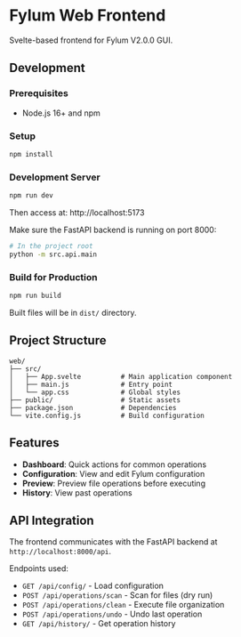 # Fylum Web Frontend

Svelte-based frontend for Fylum V2.0.0 GUI.

## Development

### Prerequisites
- Node.js 16+ and npm

### Setup
```bash
npm install
```

### Development Server
```bash
npm run dev
```

Then access at: http://localhost:5173

Make sure the FastAPI backend is running on port 8000:
```bash
# In the project root
python -m src.api.main
```

### Build for Production
```bash
npm run build
```

Built files will be in `dist/` directory.

## Project Structure

```
web/
├── src/
│   ├── App.svelte          # Main application component
│   ├── main.js             # Entry point
│   └── app.css             # Global styles
├── public/                 # Static assets
├── package.json            # Dependencies
└── vite.config.js          # Build configuration
```

## Features

- **Dashboard**: Quick actions for common operations
- **Configuration**: View and edit Fylum configuration
- **Preview**: Preview file operations before executing
- **History**: View past operations

## API Integration

The frontend communicates with the FastAPI backend at `http://localhost:8000/api`.

Endpoints used:
- `GET /api/config/` - Load configuration
- `POST /api/operations/scan` - Scan for files (dry run)
- `POST /api/operations/clean` - Execute file organization
- `POST /api/operations/undo` - Undo last operation
- `GET /api/history/` - Get operation history
